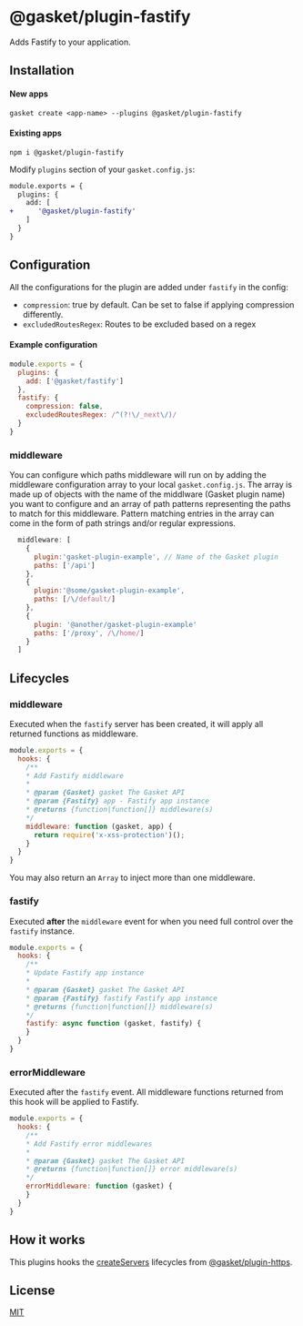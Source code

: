 # @gasket/plugin-fastify

Adds Fastify to your application.

## Installation

#### New apps

```
gasket create <app-name> --plugins @gasket/plugin-fastify
```

#### Existing apps

```
npm i @gasket/plugin-fastify
```

Modify `plugins` section of your `gasket.config.js`:

```diff
module.exports = {
  plugins: {
    add: [
+      '@gasket/plugin-fastify'
    ]
  }
}
```

## Configuration

All the configurations for the plugin are added under `fastify` in the config:

- `compression`: true by default. Can be set to false if applying compression
  differently.
- `excludedRoutesRegex`: Routes to be excluded based on a regex

#### Example configuration

```js
module.exports = {
  plugins: {
    add: ['@gasket/fastify']
  },
  fastify: {
    compression: false,
    excludedRoutesRegex: /^(?!\/_next\/)/
  }
}
```

### middleware

You can configure which paths middleware will run on by adding the middleware configuration array to your local `gasket.config.js`. The array is made up of objects with the name of the middlware (Gasket plugin name) you want to configure and an array of path patterns representing the paths to match for this middleware. Pattern matching entries in the array can come in the form of path strings and/or regular expressions.
```js
  middleware: [
    {
      plugin:'gasket-plugin-example', // Name of the Gasket plugin
      paths: ['/api']
    },
    {
      plugin:'@some/gasket-plugin-example',
      paths: [/\/default/]
    },
    {
      plugin: '@another/gasket-plugin-example'
      paths: ['/proxy', /\/home/]
    }
  ]
```

## Lifecycles

### middleware

Executed when the `fastify` server has been created, it will apply all returned
functions as middleware.

```js
module.exports = {
  hooks: {
    /**
    * Add Fastify middleware
    *
    * @param {Gasket} gasket The Gasket API
    * @param {Fastify} app - Fastify app instance
    * @returns {function|function[]} middleware(s)
    */
    middleware: function (gasket, app) {
      return require('x-xss-protection')();
    }
  }
}
```

You may also return an `Array` to inject more than one middleware.

### fastify

Executed **after** the `middleware` event for when you need full control over
the `fastify` instance.

```js
module.exports = {
  hooks: {
    /**
    * Update Fastify app instance
    *
    * @param {Gasket} gasket The Gasket API
    * @param {Fastify} fastify Fastify app instance
    * @returns {function|function[]} middleware(s)
    */
    fastify: async function (gasket, fastify) {
    }
  }
}
```

### errorMiddleware

Executed after the `fastify` event. All middleware functions returned from this
hook will be applied to Fastify.

```js
module.exports = {
  hooks: {
    /**
    * Add Fastify error middlewares
    *
    * @param {Gasket} gasket The Gasket API
    * @returns {function|function[]} error middleware(s)
    */
    errorMiddleware: function (gasket) {
    }
  }
}
```

## How it works

This plugins hooks the [createServers] lifecycles from [@gasket/plugin-https].

## License

[MIT](./LICENSE.md)

<!-- LINKS -->

[@gasket/plugin-https]:/packages/gasket-plugin-https/README.md
[createServers]:/packages/gasket-plugin-https/README.md#createservers
